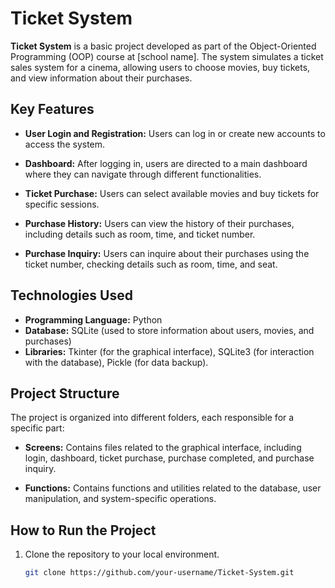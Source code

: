 # Ticket System

**Ticket System** is a basic project developed as part of the Object-Oriented Programming (OOP) course at [school name]. The system simulates a ticket sales system for a cinema, allowing users to choose movies, buy tickets, and view information about their purchases.

## Key Features

- **User Login and Registration:** Users can log in or create new accounts to access the system.

- **Dashboard:** After logging in, users are directed to a main dashboard where they can navigate through different functionalities.

- **Ticket Purchase:** Users can select available movies and buy tickets for specific sessions.

- **Purchase History:** Users can view the history of their purchases, including details such as room, time, and ticket number.

- **Purchase Inquiry:** Users can inquire about their purchases using the ticket number, checking details such as room, time, and seat.

## Technologies Used

- **Programming Language:** Python
- **Database:** SQLite (used to store information about users, movies, and purchases)
- **Libraries:** Tkinter (for the graphical interface), SQLite3 (for interaction with the database), Pickle (for data backup).

## Project Structure

The project is organized into different folders, each responsible for a specific part:

- **Screens:** Contains files related to the graphical interface, including login, dashboard, ticket purchase, purchase completed, and purchase inquiry.

- **Functions:** Contains functions and utilities related to the database, user manipulation, and system-specific operations.

## How to Run the Project

1. Clone the repository to your local environment.
   
   ```bash
   git clone https://github.com/your-username/Ticket-System.git
